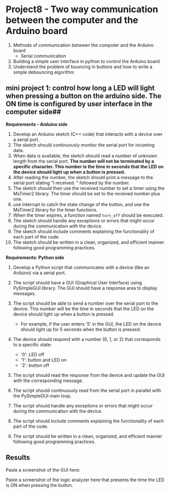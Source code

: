 # Project8 - Two way communication between the computer and the Arduino board

1. Methods of communication between the computer and the Arduino board
    - Serial communication
2. Building a simple user interface in python to control the Arduino board
3. Understand the problem of bouncing in buttons and how to write a simple debouncing algorithm

## mini project 1: control how long a LED will light when pressing a button on the arduino side. The ON time is configured by user interface in the computer side##

**Requirements - Arduino side**

1. Develop an Arduino sketch (C++ code) that interacts with a device over a serial port.
2. The sketch should continuously monitor the serial port for incoming data.
3. When data is available, the sketch should read a number of unknown length from the serial port. **The number will not be terminated by a specific character. This number is the time in seconds that the LED on the device should light up when a button is pressed.**
4. After reading the number, the sketch should print a message to the serial port stating "I received: " followed by the number.
5. The sketch should then use the received number to set a timer using the MsTimer2 library. The timer should be set to the received number plus one.
5. use interrupt to catch the state change of the button, and use the MsTimer2 library for the timer functions.
6. When the timer expires, a function named `turn_off` should be executed.
7. The sketch should handle any exceptions or errors that might occur during the communication with the device.
8. The sketch should include comments explaining the functionality of each part of the code.
9. The sketch should be written in a clean, organized, and efficient manner following good programming practices.

**Requirements: Python side**

1. Develop a Python script that communicates with a device (like an Arduino) via a serial port.
2. The script should have a GUI (Graphical User Interface) using PySimpleGUI library. The GUI should have a response area to display messages.
3. The script should be able to send a number over the serial port to the device. This number will be the time in seconds that the LED on the device should light up when a button is pressed.
    - For example, if the user enters '5' in the GUI, the LED on the device should light up for 5 seconds when the button is pressed.

4. The device should respond with a number (0, 1, or 2) that corresponds to a specific state:
    - '0': LED off
    - '1': button and LED on
    - '2': button off
5. The script should read the response from the device and update the GUI with the corresponding message.
6. The script should continuously read from the serial port in parallel with the PySimpleGUI main loop.
7. The script should handle any exceptions or errors that might occur during the communication with the device.
8. The script should include comments explaining the functionality of each part of the code.
9. The script should be written in a clean, organized, and efficient manner following good programming practices.

## Results ##
Paste a screenshot of the GUI here:

Paste a screenshot of the logic analyzer here that presents the time the LED is ON when pressing the button.